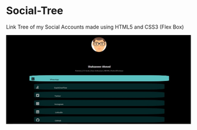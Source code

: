 # Social-Tree
Link Tree of my Social Accounts made using HTML5 and CSS3 (Flex Box)

![Social Links](/sociallinks.jpeg)